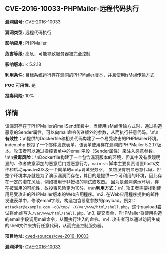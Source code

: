 ## CVE-2016-10033-PHPMailer-远程代码执行

**漏洞编号:** CVE-2016-10033

**漏洞类型:** 远程代码执行

**影响应用:** PHPMailer

**危害等级:** 高危，可能导致服务器被完全控制

**影响版本:** < 5.2.18

**利用条件:** 目标系统运行存在漏洞的PHPMailer版本，并且使用isMail传输方式

**POC 可用性:** 是

**投毒风险:** 10%

## 详情

该漏洞存在于PHPMailer的mailSend函数中，当使用isMail传输方式时，通过构造恶意的Sender属性，可以向mail命令传递额外的参数，从而执行任意代码。\n\n**有效性：**\n提供的Dockerfile和相关代码构建了一个易受攻击的PHPMailer环境。index.php 模拟了一个邮件发送表单，该表单使用存在漏洞的PHPMailer 5.2.17版本。攻击者可以通过操控表单中的email字段（Sender属性）来注入恶意参数。\n\n**投毒风险：**\nDockerfile构建了一个包含漏洞版本的环境，但其中没有发现明显的、作者故意添加的恶意后门或恶意行为。`main.sh` 脚本主要负责设置hosts文件和启动apache2以及一个简单的smtp调试服务器。 虽然没有明显恶意代码，但整个环境本身就是为了演示漏洞而存在，其目的是提供一个可利用的环境，因此存在一定的潜在风险，例如被用于非授权的测试或攻击。 因为是漏洞演示环境，存在被滥用的可能性，故投毒风险定为10%。\n\n**利用方式：**\n1.  攻击者需要找到使用易受攻击的PHPMailer版本的Web应用程序。\n2.  在Web应用程序提供的邮件发送表单中，修改email字段，构造包含恶意参数的payload。例如：`attacker@example.com -oQ/tmp/ -X/var/www/html/shell.php`，这个payload尝试将shell写入`/var/www/html/shell.php`。\n3.  提交表单，PHPMailer将使用构造的email字段调用mail命令，从而执行注入的命令。\n4.  攻击者可以通过访问生成的shell文件来执行任意代码，从而完全控制服务器。

**项目地址:** [cved-sources/cve-2016-10033](https://github.com/cved-sources/cve-2016-10033)

**漏洞详情:** [CVE-2016-10033](https://nvd.nist.gov/vuln/detail/CVE-2016-10033)
